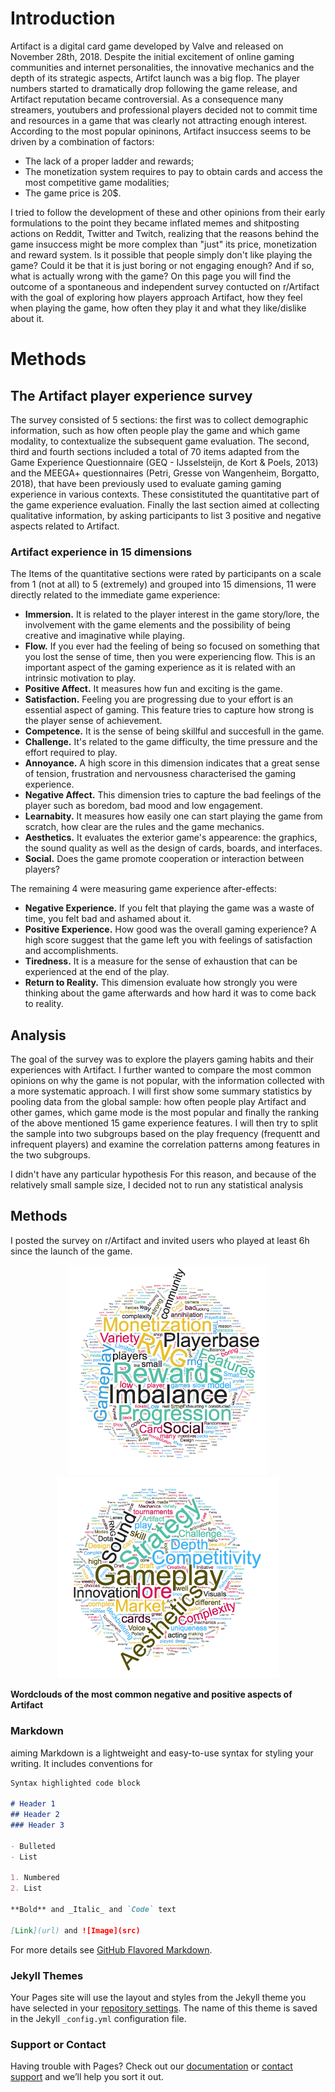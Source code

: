 # Introduction

Artifact is a digital card game developed by Valve and released on November 28th, 2018. Despite the initial excitement of online gaming communities and internet personalities, the innovative mechanics and the depth of its strategic aspects, Artifct launch was a big flop. The player numbers started to dramatically drop following the game release, and Artifact reputation became controversial. As a consequence many streamers, youtubers and professional players decided not to commit time and resources in a game that was clearly not attracting enough interest. 
According to the most popular opininons, Artifact insuccess seems to be driven by a combination of factors:
- The lack of a proper ladder and rewards;
- The monetization system requires to pay to obtain cards and access the most competitive game modalities;
- The game price is 20$.

I tried to follow the development of these and other opinions from their early formulations to the point they became inflated memes and shitposting actions on Reddit, Twitter and Twitch, realizing that the reasons behind the game insuccess might be more complex than "just" its price, monetization and reward system. 
Is it possible that people simply don't like playing the game? Could it be that it is just boring or not engaging enough? And if so, what is actually wrong with the game? 
On this page you will find the outcome of a spontaneous and independent survey contucted on r/Artifact with the goal of exploring how players approach Artifact, how they feel when playing the game, how often they play it and what they like/dislike about it.


# Methods
## The Artifact player experience survey 

The survey consisted of 5 sections: the first was to collect demographic information, such as how often people play the game and which game modality, to contextualize the subsequent game evaluation. The second, third and fourth sections included a total of 70 items adapted from the Game Experience Questionnaire (GEQ - IJsselsteijn, de Kort & Poels, 2013) and the MEEGA+ questionnaires (Petri, Gresse von Wangenheim, Borgatto, 2018), that have been previously used to evaluate gaming gaming experience in various contexts. These consistituted the quantitative part of the game experience evaluation. Finally the last section aimed at collecting qualitative information, by asking participants to list 3 positive and negative aspects related to Artifact.

### Artifact experience in 15 dimensions

The Items of the quantitative sections were rated by participants on a scale from 1 (not at all) to 5 (extremely) and grouped into 15 dimensions, 11 were directly related to the immediate game experience:

- **Immersion.** It is related to the player interest in the game story/lore, the involvement with the game elements and the possibility of being creative and imaginative while playing.
- **Flow.** If you ever had the feeling of being so focused on something that you lost the sense of time, then you were experiencing flow. This is an important aspect of the gaming experience as it is related with an intrinsic motivation to play.
- **Positive Affect.** It measures how fun and exciting is the game.
- **Satisfaction.** Feeling you are progressing due to your effort is an essential aspect of gaming. This feature tries to capture how strong is the player sense of achievement.  
- **Competence.** It is the sense of being skillful and succesfull in the game.
- **Challenge.** It's related to the game difficulty, the time pressure and the effort required to play.
- **Annoyance.** A high score in this dimension indicates that a great sense of tension, frustration and nervousness characterised the gaming experience. 
- **Negative Affect.** This dimension tries to capture the bad feelings of the player such as boredom, bad mood and low engagement.
- **Learnabity.** It measures how easily one can start playing the game from scratch, how clear are the rules and the game mechanics. 
- **Aesthetics.** It evaluates the exterior game's appearence: the graphics, the sound quality as well as the design of cards, boards, and interfaces. 
- **Social.** Does the game promote cooperation or interaction between players?

The remaining 4 were measuring game experience after-effects:

- **Negative Experience.** If you felt that playing the game was a waste of time, you felt bad and ashamed about it. 
- **Positive Experience.** How good was the overall gaming experience? A high score suggest that the game left you with feelings of satisfaction and accomplishments.
- **Tiredness.** It is a measure for the sense of exhaustion that can be experienced at the end of the play.
- **Return to Reality.** This dimension evaluate how strongly you were thinking about the game afterwards and how hard it was to come back to reality.

## Analysis

The goal of the survey was to explore the players gaming habits and their experiences with Artifact. I further wanted to compare the most common opinions on why the game is not popular, with the information collected with a more systematic approach. I will first show some summary statistics by pooling data from the global sample: how often people play Artifact and other games, which game mode is the most popular and finally the ranking of the above mentioned 15 game experience features. I will then try to split the sample into two subgroups based on the play frequency (frequentt and infrequent players) and examine the correlation patterns among features in the two subgroups. 


I didn't have any particular hypothesis  For this reason, and because of the relatively small sample size, I decided not to run any statistical analysis



## Methods
I posted the survey on r/Artifact and invited users who played at least 6h since the launch of the game.
<p align="center">
<img src="neg_cloud.png" alt="complaints" width="320"/>    <img src="pos_cloud.png" src="positive" width="355"/> </p>
<p align="center">
  <p style="italic">
  <b>Wordclouds of the most common negative and positive aspects of Artifact</b><br>


### Markdown
aiming
Markdown is a lightweight and easy-to-use syntax for styling your writing. It includes conventions for

```markdown
Syntax highlighted code block

# Header 1
## Header 2
### Header 3

- Bulleted
- List

1. Numbered
2. List

**Bold** and _Italic_ and `Code` text

[Link](url) and ![Image](src)
```

For more details see [GitHub Flavored Markdown](https://guides.github.com/features/mastering-markdown/).

### Jekyll Themes

Your Pages site will use the layout and styles from the Jekyll theme you have selected in your [repository settings](https://github.com/sirt3tris/ArtifactSurvey/settings). The name of this theme is saved in the Jekyll `_config.yml` configuration file.

### Support or Contact

Having trouble with Pages? Check out our [documentation](https://help.github.com/categories/github-pages-basics/) or [contact support](https://github.com/contact) and we’ll help you sort it out.
